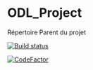 # ODL_Project
Répertoire Parent du projet

[![Build status](https://ci.appveyor.com/api/projects/status/2yna9xctq3nu2gn7?svg=true)](https://ci.appveyor.com/project/simim53/odl-project)

[![CodeFactor](https://www.codefactor.io/repository/github/simim53/odl_project/badge/master)](https://www.codefactor.io/repository/github/simim53/odl_project/overview/master)
